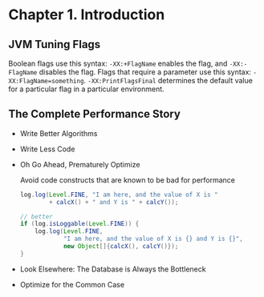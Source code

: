# Chapter 1. Introduction

## JVM Tuning Flags

Boolean flags use this syntax: `-XX:+FlagName` enables the flag, and `-XX:-FlagName`
disables the flag. Flags that require a parameter use this syntax: `-XX:FlagName=something`.
`-XX:PrintFlagsFinal` determines the default value for a particular flag in a
particular environment.

## The Complete Performance Story

- Write Better Algorithms

- Write Less Code

- Oh Go Ahead, Prematurely Optimize

  Avoid code constructs that are known to be bad for performance

  ```java
  log.log(Level.FINE, "I am here, and the value of X is "
          + calcX() + " and Y is " + calcY());

  // better
  if (log.isLoggable(Level.FINE)) {
      log.log(Level.FINE,
              "I am here, and the value of X is {} and Y is {}",
              new Object[]{calcX(), calcY()});
  }
  ```

- Look Elsewhere: The Database is Always the Bottleneck

- Optimize for the Common Case